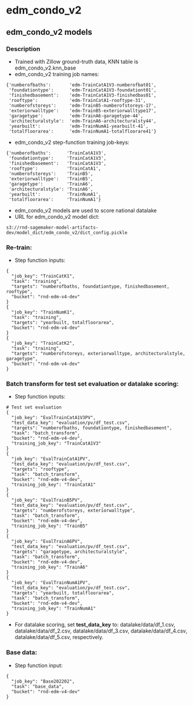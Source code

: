 # edm_condo_v2

## edm_condo_v2 models

### Description

* Trained with Zillow ground-truth data, KNN table is edm_condo_v2.knn_base 
* edm_condo_v2 training job names:
```
{'numberofbaths':       'edm-TrainCatA1V3-numberofbat01',
 'foundationtype':      'edm-TrainCatA1V3-foundationt01',
 'finishedbasement':    'edm-TrainCatA1V3-finishedbas01',
 'rooftype':            'edm-TrainCatA1-rooftype-31',
 'numberofstoreys':     'edm-TrainB5-numberofstoreys-17',
 'exteriorwalltype':    'edm-TrainB5-exteriorwalltype17',
 'garagetype':          'edm-TrainA6-garagetype-44',
 'architecturalstyle':  'edm-TrainA6-architecturalsty44',
 'yearbuilt':           'edm-TrainNumA1-yearbuilt-41',
 'totalfloorarea':      'edm-TrainNumA1-totalfloorare41'}
```
* edm_condo_v2 step-function training job-keys:
```
{'numberofbaths':      'TrainCatA1V3',
 'foundationtype':     'TrainCatA1V3',
 'finishedbasement':   'TrainCatA1V3',
 'rooftype':           'TrainCatA1',
 'numberofstoreys':    'TrainB5',
 'exteriorwalltype':   'TrainB5',
 'garagetype':         'TrainA6',
 'architecturalstyle': 'TrainA6',
 'yearbuilt':          'TrainNumA1',
 'totalfloorarea':     'TrainNumA1'}
```
* edm_condo_v2 models are used to score national datalake
* URL for edm_condo_v2 model dict:
```
s3://rnd-sagemaker-model-artifacts-dev/model_dict/edm_condo_v2/dict_config.pickle
```

### Re-train:
* Step function inputs:
``` 
{
  "job_key": "TrainCatK1",
  "task": "training",
  "targets": "numberofbaths, foundationtype, finishedbasement, rooftype",
  "bucket": "rnd-edm-v4-dev"
}
{
  "job_key": "TrainNumK1",
  "task": "training",
  "targets": "yearbuilt, totalfloorarea",
  "bucket": "rnd-edm-v4-dev"
}
{
  "job_key": "TrainCatK2",
  "task": "training",
  "targets": "numberofstoreys, exteriorwalltype, architecturalstyle, garagetype",
  "bucket": "rnd-edm-v4-dev"
}
```

### Batch transform for test set evaluation or datalake scoring:
* Step function inputs:
```
# Test set evaluation
{
  "job_key": "EvalTrainCatA1V3PV",
  "test_data_key": "evaluation/pv/df_test.csv",
  "targets": "numberofbaths, foundationtype, finishedbasement",
  "task": "batch_transform",
  "bucket": "rnd-edm-v4-dev",
  "training_job_key": "TrainCatA1V3"
}
{
  "job_key": "EvalTrainCatA1PV",
  "test_data_key": "evaluation/pv/df_test.csv",
  "targets": "rooftype",
  "task": "batch_transform",
  "bucket": "rnd-edm-v4-dev",
  "training_job_key": "TrainCatA1"
}
{
  "job_key": "EvalTrainB5PV",
  "test_data_key": "evaluation/pv/df_test.csv",
  "targets": "numberofstoreys, exteriorwalltype",
  "task": "batch_transform",
  "bucket": "rnd-edm-v4-dev",
  "training_job_key": "TrainB5"
}
{
  "job_key": "EvalTrainA6PV",
  "test_data_key": "evaluation/pv/df_test.csv",
  "targets": "garagetype, architecturalstyle",
  "task": "batch_transform",
  "bucket": "rnd-edm-v4-dev",
  "training_job_key": "TrainA6"
}
{
  "job_key": "EvalTrainNumA1PV",
  "test_data_key": "evaluation/pv/df_test.csv",
  "targets": "yearbuilt, totalfloorarea",
  "task": "batch_transform",
  "bucket": "rnd-edm-v4-dev",
  "training_job_key": "TrainNumA1"
}
```
* For datalake scoring, set **test_data_key** to: datalake/data/df_1.csv, datalake/data/df_2.csv, datalake/data/df_3.csv, datalake/data/df_4.csv, datalake/data/df_5.csv, respectively.

### Base data:
* Step function input:
```
{
  "job_key": "Base202202",
  "task": "base_data",
  "bucket": "rnd-edm-v4-dev"
}
```

